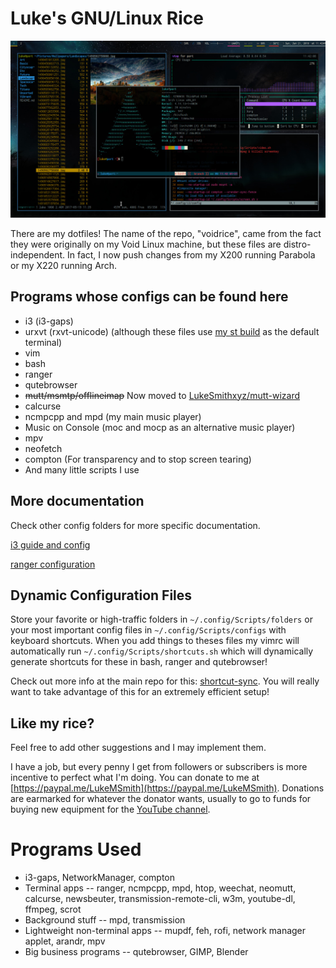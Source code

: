 # Luke's GNU/Linux Rice

![pic](pic.jpg)

There are my dotfiles! The name of the repo, "voidrice", came from the fact they were originally on my Void Linux machine, but these files are distro-independent. In fact, I now push changes from my X200 running Parabola or my X220 running Arch.

## Programs whose configs can be found here

+ i3 (i3-gaps)
+ urxvt (rxvt-unicode) (although these files use [my st build](https://github.com/lukesmithxyz/st) as the default terminal)
+ vim
+ bash
+ ranger
+ qutebrowser
+ ~~mutt/msmtp/offlineimap~~ Now moved to [LukeSmithxyz/mutt-wizard](https://github.com/LukeSmithxyz/mutt-wizard)
+ calcurse
+ ncmpcpp and mpd (my main music player)
+ Music on Console (moc and mocp as an alternative music player)
+ mpv
+ neofetch
+ compton (For transparency and to stop screen tearing)
+ And many little scripts I use

## More documentation

Check other config folders for more specific documentation.

[i3 guide and config](.config/i3/i3_guide.rmd)

[ranger configuration](.config/ranger/luke_ranger_readme.md)

## Dynamic Configuration Files

Store your favorite or high-traffic folders in `~/.config/Scripts/folders` or your most important config files in `~/.config/Scripts/configs` with keyboard shortcuts. When you add things to theses files my vimrc will automatically run `~/.config/Scripts/shortcuts.sh` which will dynamically generate shortcuts for these in bash, ranger and qutebrowser!

Check out more info at the main repo for this: [shortcut-sync](https://github.com/lukesmithxyz/shortcut-sync). You will really want to take advantage of this for an extremely efficient setup!

## Like my rice?

Feel free to add other suggestions and I may implement them.

I have a job, but every penny I get from followers or subscribers is more incentive to perfect what I'm doing. You can donate to me at [https://paypal.me/LukeMSmith](https://paypal.me/LukeMSmith). Donations are earmarked for whatever the donator wants, usually to go to funds for buying new equipment for the [YouTube channel](https://youtube.com/c/LukeSmithxyz).

# Programs Used

+ i3-gaps, NetworkManager, compton
+ Terminal apps -- ranger, ncmpcpp, mpd, htop, weechat, neomutt, calcurse, newsbeuter, transmission-remote-cli, w3m, youtube-dl, ffmpeg, scrot
+ Background stuff -- mpd, transmission
+ Lightweight non-terminal apps -- mupdf, feh, rofi, network manager applet, arandr, mpv
+ Big business programs -- qutebrowser, GIMP, Blender
